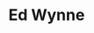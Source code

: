 ---
title: "Ed Wynne"
summary: "Edward Wynne is an English guitarist and keyboardist best known as a founding member, principal composer and the only constant member of psychedelic rock band Ozric Tentacles."
slug: "ed-wynne"
image: "ed-wynne.jpg"
apple_music_artist_url: "https://music.apple.com/gb/artist/ed-wynne/272568847"
wikipedia_url: "https://en.wikipedia.org/wiki/Ed_Wynne"
---